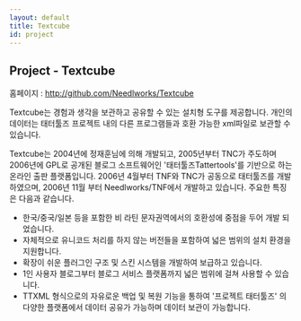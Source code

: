 ```yaml
---
layout: default
title: Textcube
id: project
---
```


## Project - Textcube

홈페이지 : <http://github.com/Needlworks/Textcube>

Textcube는 경험과 생각을 보관하고 공유할 수 있는 설치형 도구를 제공합니다. 개인의 데이터는 태터툴즈 프로젝트 내의 다른 프로그램들과 호환 가능한 xml파일로 보관할 수 있습니다.

Textcube는 2004년에 정재훈님에 의해 개발되고, 2005년부터 TNC가 주도하며 2006년에 GPL로 공개된 블로그 소프트웨어인 '태터툴즈Tattertools'를 기반으로 하는 온라인 출판 플랫폼입니다. 2006년 4월부터 TNF와 TNC가 공동으로 태터툴즈를 개발하였으며, 2006년 11월 부터 Needlworks/TNF에서 개발하고 있습니다.
주요한 특징은 다음과 같습니다.

* 한국/중국/일본 등을 포함한 비 라틴 문자권역에서의 호환성에 중점을 두어 개발 되었습니다.
* 자체적으로 유니코드 처리를 하지 않는 버전들을 포함하여 넓은 범위의 설치 환경을 지원합니다.
* 확장이 쉬운 플러그인 구조 및 스킨 시스템을 개발하여 보급하고 있습니다.
* 1인 사용자 블로그부터 블로그 서비스 플랫폼까지 넓은 범위에 걸쳐 사용할 수 있습니다.
* TTXML 형식으로의 자유로운 백업 및 복원 기능을 통하여 '프로젝트 태터툴즈' 의 다양한 플랫폼에서 데이터 공유가 가능하며 데이터 보관이 가능합니다.

